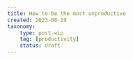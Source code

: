 ```yaml
---
title: How to be the most unproductive
created: 2023-08-19
taxonomy:
    type: post-wip
    tag: [productivity]
    status: draft
---
```


